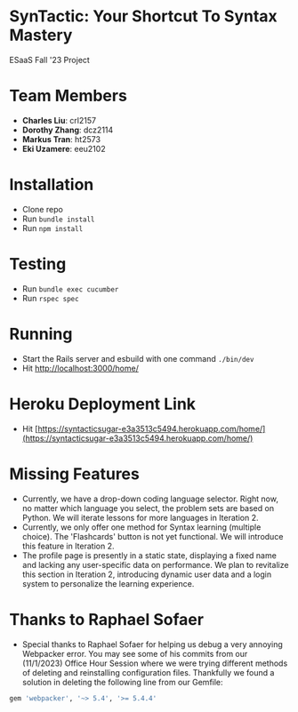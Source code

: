 # SynTactic: Your Shortcut To Syntax Mastery
ESaaS Fall '23 Project

# Team Members

- **Charles Liu**: crl2157
- **Dorothy Zhang**: dcz2114
- **Markus Tran**: ht2573
- **Eki Uzamere**: eeu2102

# Installation

- Clone repo
- Run `bundle install`
- Run `npm install`

# Testing

- Run `bundle exec cucumber`
- Run `rspec spec`

# Running

- Start the Rails server and esbuild with one command `./bin/dev`
- Hit [http://localhost:3000/home/](http://localhost:3000/home/)

# Heroku Deployment Link

- Hit [https://syntacticsugar-e3a3513c5494.herokuapp.com/home/](https://syntacticsugar-e3a3513c5494.herokuapp.com/home/)

# Missing Features

- Currently, we have a drop-down coding language selector. Right now, no matter which language you select, the problem sets are based on Python. We will iterate lessons for more languages in Iteration 2.
- Currently, we only offer one method for Syntax learning (multiple choice). The 'Flashcards' button is not yet functional. We will introduce this feature in Iteration 2.
- The profile page is presently in a static state, displaying a fixed name and lacking any user-specific data on performance. We plan to revitalize this section in Iteration 2, introducing dynamic user data and a login system to personalize the learning experience.

# Thanks to Raphael Sofaer

- Special thanks to Raphael Sofaer for helping us debug a very annoying Webpacker error. You may see some of his commits from our (11/1/2023) Office Hour Session where we were trying different methods of deleting and reinstalling configuration files. Thankfully we found a solution in deleting the following line from our Gemfile: 

```ruby
gem 'webpacker', '~> 5.4', '>= 5.4.4'
```
